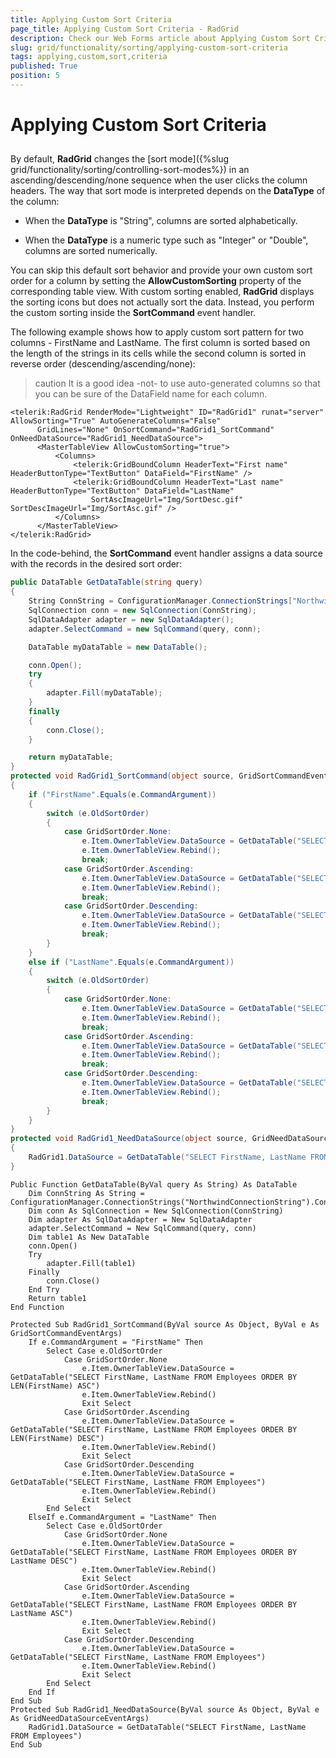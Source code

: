 ```yaml
---
title: Applying Custom Sort Criteria
page_title: Applying Custom Sort Criteria - RadGrid
description: Check our Web Forms article about Applying Custom Sort Criteria.
slug: grid/functionality/sorting/applying-custom-sort-criteria
tags: applying,custom,sort,criteria
published: True
position: 5
---
```


# Applying Custom Sort Criteria



## 

By default, **RadGrid** changes the [sort mode]({%slug grid/functionality/sorting/controlling-sort-modes%}) in an ascending/descending/none sequence when the user clicks the column headers. The way that sort mode is interpreted depends on the **DataType** of the column:

* When the **DataType** is "String", columns are sorted alphabetically.

* When the **DataType** is a numeric type such as "Integer" or "Double", columns are sorted numerically.

You can skip this default sort behavior and provide your own custom sort order for a column by setting the **AllowCustomSorting** property of the corresponding table view. With custom sorting enabled, **RadGrid** displays the sorting icons but does not actually sort the data. Instead, you perform the custom sorting inside the **SortCommand** event handler.

The following example shows how to apply custom sort pattern for two columns - FirstName and LastName. The first column is sorted based on the length of the strings in its cells while the second column is sorted in reverse order (descending/ascending/none):

>caution It is a good idea -not- to use auto-generated columns so that you can be sure of the DataField name for each column.
>


````ASP.NET
<telerik:RadGrid RenderMode="Lightweight" ID="RadGrid1" runat="server" AllowSorting="True" AutoGenerateColumns="False"
      GridLines="None" OnSortCommand="RadGrid1_SortCommand" OnNeedDataSource="RadGrid1_NeedDataSource">
      <MasterTableView AllowCustomSorting="true">
          <Columns>
              <telerik:GridBoundColumn HeaderText="First name" HeaderButtonType="TextButton" DataField="FirstName" />
              <telerik:GridBoundColumn HeaderText="Last name" HeaderButtonType="TextButton" DataField="LastName"
                  SortAscImageUrl="Img/SortDesc.gif" SortDescImageUrl="Img/SortAsc.gif" />
          </Columns>
      </MasterTableView>
</telerik:RadGrid>
````



In the code-behind, the **SortCommand** event handler assigns a data source with the records in the desired sort order:



````C#
public DataTable GetDataTable(string query)
{
    String ConnString = ConfigurationManager.ConnectionStrings["NorthwindConnectionString"].ConnectionString;
    SqlConnection conn = new SqlConnection(ConnString);
    SqlDataAdapter adapter = new SqlDataAdapter();
    adapter.SelectCommand = new SqlCommand(query, conn);

    DataTable myDataTable = new DataTable();

    conn.Open();
    try
    {
        adapter.Fill(myDataTable);
    }
    finally
    {
        conn.Close();
    }

    return myDataTable;
}
protected void RadGrid1_SortCommand(object source, GridSortCommandEventArgs e)
{
    if ("FirstName".Equals(e.CommandArgument))
    {
        switch (e.OldSortOrder)
        {
            case GridSortOrder.None:
                e.Item.OwnerTableView.DataSource = GetDataTable("SELECT FirstName, LastName FROM Employees ORDER BY LEN(FirstName) ASC");
                e.Item.OwnerTableView.Rebind();
                break;
            case GridSortOrder.Ascending:
                e.Item.OwnerTableView.DataSource = GetDataTable("SELECT FirstName, LastName FROM Employees ORDER BY LEN(FirstName) DESC");
                e.Item.OwnerTableView.Rebind();
                break;
            case GridSortOrder.Descending:
                e.Item.OwnerTableView.DataSource = GetDataTable("SELECT FirstName, LastName FROM Employees");
                e.Item.OwnerTableView.Rebind();
                break;
        }
    }
    else if ("LastName".Equals(e.CommandArgument))
    {
        switch (e.OldSortOrder)
        {
            case GridSortOrder.None:
                e.Item.OwnerTableView.DataSource = GetDataTable("SELECT FirstName, LastName FROM Employees ORDER BY LastName DESC");
                e.Item.OwnerTableView.Rebind();
                break;
            case GridSortOrder.Ascending:
                e.Item.OwnerTableView.DataSource = GetDataTable("SELECT FirstName, LastName FROM Employees ORDER BY LastName ASC");
                e.Item.OwnerTableView.Rebind();
                break;
            case GridSortOrder.Descending:
                e.Item.OwnerTableView.DataSource = GetDataTable("SELECT FirstName, LastName FROM Employees");
                e.Item.OwnerTableView.Rebind();
                break;
        }
    }
}
protected void RadGrid1_NeedDataSource(object source, GridNeedDataSourceEventArgs e)
{
    RadGrid1.DataSource = GetDataTable("SELECT FirstName, LastName FROM Employees");
}
````
````VB	
Public Function GetDataTable(ByVal query As String) As DataTable
    Dim ConnString As String = ConfigurationManager.ConnectionStrings("NorthwindConnectionString").ConnectionString
    Dim conn As SqlConnection = New SqlConnection(ConnString)
    Dim adapter As SqlDataAdapter = New SqlDataAdapter
    adapter.SelectCommand = New SqlCommand(query, conn)
    Dim table1 As New DataTable
    conn.Open()
    Try
        adapter.Fill(table1)
    Finally
        conn.Close()
    End Try
    Return table1
End Function

Protected Sub RadGrid1_SortCommand(ByVal source As Object, ByVal e As GridSortCommandEventArgs)
    If e.CommandArgument = "FirstName" Then
        Select Case e.OldSortOrder
            Case GridSortOrder.None
                e.Item.OwnerTableView.DataSource = GetDataTable("SELECT FirstName, LastName FROM Employees ORDER BY LEN(FirstName) ASC")
                e.Item.OwnerTableView.Rebind()
                Exit Select
            Case GridSortOrder.Ascending
                e.Item.OwnerTableView.DataSource = GetDataTable("SELECT FirstName, LastName FROM Employees ORDER BY LEN(FirstName) DESC")
                e.Item.OwnerTableView.Rebind()
                Exit Select
            Case GridSortOrder.Descending
                e.Item.OwnerTableView.DataSource = GetDataTable("SELECT FirstName, LastName FROM Employees")
                e.Item.OwnerTableView.Rebind()
                Exit Select
        End Select
    ElseIf e.CommandArgument = "LastName" Then
        Select Case e.OldSortOrder
            Case GridSortOrder.None
                e.Item.OwnerTableView.DataSource = GetDataTable("SELECT FirstName, LastName FROM Employees ORDER BY LastName DESC")
                e.Item.OwnerTableView.Rebind()
                Exit Select
            Case GridSortOrder.Ascending
                e.Item.OwnerTableView.DataSource = GetDataTable("SELECT FirstName, LastName FROM Employees ORDER BY LastName ASC")
                e.Item.OwnerTableView.Rebind()
                Exit Select
            Case GridSortOrder.Descending
                e.Item.OwnerTableView.DataSource = GetDataTable("SELECT FirstName, LastName FROM Employees")
                e.Item.OwnerTableView.Rebind()
                Exit Select
        End Select
    End If
End Sub
Protected Sub RadGrid1_NeedDataSource(ByVal source As Object, ByVal e As GridNeedDataSourceEventArgs)
    RadGrid1.DataSource = GetDataTable("SELECT FirstName, LastName FROM Employees")
End Sub
````

